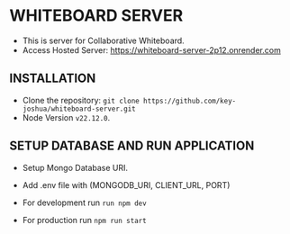 # WHITEBOARD SERVER

- This is server for Collaborative Whiteboard.
- Access Hosted Server: https://whiteboard-server-2p12.onrender.com

## INSTALLATION

- Clone the repository: ```git clone https://github.com/key-joshua/whiteboard-server.git```
- Node Version ```v22.12.0```.

## SETUP DATABASE AND RUN APPLICATION

- Setup Mongo Database URI.
- Add .env file with (MONGODB_URI, CLIENT_URL, PORT)

- For development run ```run npm dev```
- For production run ```npm run start```
